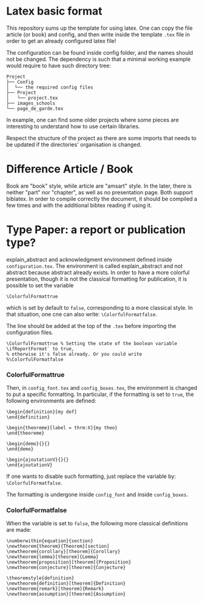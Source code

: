 # Latex basic format

This repository sums up the template for using latex. 
One can copy the file article (or book) and config, 
and then write inside the template `.tex` file in order to get an already configured latex file!

The configuration can be found inside config folder, and the names should not be changed.
The dependency is such that a minimal working example would require to have such directory tree:

```
Project
├── Config
│  └── the required config files
├── Project
│   └── project.tex
├── images_schools
└── page_de_garde.tex
```

In example, one can find some older projects where some pieces are interesting to understand how to use certain libraries.

Respect the structure of the project as there are some imports that needs to be updated if the directories' organisation
is changed.

# Difference Article / Book

Book are "book" style, while article are "amsart" style. 
In the later, there is neither "part" nor "chapter", as well as no presentation page.
Both support biblatex.
In order to compile correctly the document, it should be compiled a few times and with the additional bibtex reading if using it.



# Type Paper: a report or publication type?

explain_abstract and acknowledgment environment defined inside `configuration.tex`. The environment is called
explain_abstract and not abstract because abstract already exists.
In order to have a more colorful presentation, though it  is not the classical formatting for publication, it is possible to set the variable

`\ColorfulFormattrue`

which is set by default to `false`, corresponding to a more classical style.
In that situation, one cne can also write: `\ColorfulFormatfalse`.

The line should be added at the top of the `.tex` before importing the configuration files.

    \ColorfulFormattrue % Setting the state of the boolean variable \ifReportFormat` to true, 
    % otherwise it's false already. Or you could write %\ColorfulFormatfalse

### ColorfulFormattrue
Then, in `config_font.tex` and `config_boxes.tex`, the environment is changed to put a specific formatting.
In particular, if the formatting is set to `true`, the following environments are defined:

    \begin{definition}[my def]
    \end{definition}
    
    \begin{theoreme}[label = thrm:X]{my theo} 
    \end{theoreme}
    
    \begin{demo}{}{} 
    \end{demo}
    
    \begin{ajoutationV}{}{} 
    \end{ajoutationV}
    
If one wants to disable such formatting, just replace the variable by:  `\ColorfulFormatfalse`.

The formatting is undergone inside `config_font` and inside `config_boxes`. 

### ColorfulFormatfalse
When the variable is set to `false`, the following more classical definitions are made:

    \numberwithin{equation}{section}
    \newtheorem{theorem}{Theorem}[section]
    \newtheorem{corollary}[theorem]{Corollary}
    \newtheorem{lemma}[theorem]{Lemma}
    \newtheorem{proposition}[theorem]{Proposition}
    \newtheorem{conjecture}[theorem]{Conjecture}
    
    \theoremstyle{definition}
    \newtheorem{definition}[theorem]{Definition}
    \newtheorem{remark}[theorem]{Remark}
    \newtheorem{assumption}[theorem]{Assumption}

